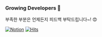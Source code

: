 ### Growing Developers :frog:

부족한 부분은 언제든지 피드백 부탁드립니다~! :heart_eyes:

<a href="https://everlasting-cello-2b6.notion.site/KyeongWoo-blog-f76f7a2af70c4d0a895071646565b85d">![Notion](https://img.shields.io/badge/Notion-%23000000.svg?style=flat&logo=notion&logoColor=white)</a>
[![Hits](https://hits.seeyoufarm.com/api/count/incr/badge.svg?url=https%3A%2F%2Fgithub.com%2FLeo-Kyeong&count_bg=%23000000&title_bg=%23000000&icon=github.svg&icon_color=%23E7E7E7&title=GitHub&edge_flat=false)](https://hits.seeyoufarm.com)



